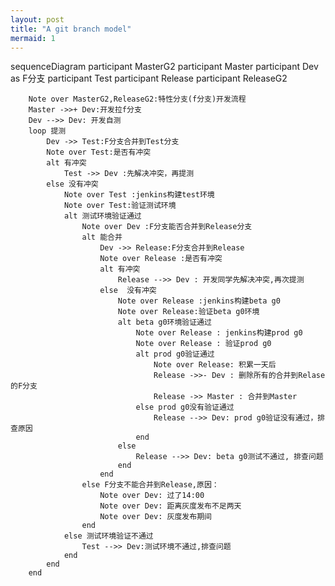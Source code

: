 ```yaml
---
layout: post
title: "A git branch model"
mermaid: 1
---
```



<div class="mermaid">
	sequenceDiagram
		participant MasterG2
		participant Master
		participant Dev as F分支
		participant Test
		participant Release
		participant ReleaseG2

		Note over MasterG2,ReleaseG2:特性分支(f分支)开发流程 
		Master ->>+ Dev:开发拉f分支
		Dev -->> Dev: 开发自测
		loop 提测
			Dev ->> Test:F分支合并到Test分支
			Note over Test:是否有冲突
			alt 有冲突
				Test ->> Dev :先解决冲突，再提测
			else 没有冲突
				Note over Test :jenkins构建test环境
				Note over Test:验证测试环境
				alt 测试环境验证通过
					Note over Dev :F分支能否合并到Release分支
					alt 能合并
						Dev ->> Release:F分支合并到Release
						Note over Release :是否有冲突
						alt 有冲突
							Release -->> Dev : 开发同学先解决冲突,再次提测
						else  没有冲突
							Note over Release :jenkins构建beta g0
							Note over Release:验证beta g0环境
							alt beta g0环境验证通过
								Note over Release : jenkins构建prod g0
								Note over Release : 验证prod g0
								alt prod g0验证通过
									Note over Release: 积累一天后
									Release ->>- Dev : 删除所有的合并到Relase的F分支
									Release ->> Master : 合并到Master
								else prod g0没有验证通过
									Release -->> Dev: prod g0验证没有通过，排查原因
								end
							else
								Release -->> Dev: beta g0测试不通过, 排查问题
							end
						end
					else F分支不能合并到Release,原因：
						Note over Dev: 过了14:00
						Note over Dev: 距离灰度发布不足两天
						Note over Dev: 灰度发布期间
					end
				else 测试环境验证不通过
					Test -->> Dev:测试环境不通过,排查问题
				end
			end
		end
</div>



